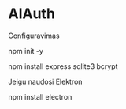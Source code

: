 # AIAuth


Configuravimas

npm init -y

npm install express sqlite3 bcrypt

Jeigu naudosi Elektron 

npm install electron

